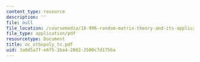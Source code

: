 ```yaml
---
content_type: resource
description: ''
file: null
file_location: /coursemedia/18-996-random-matrix-theory-and-its-applications-spring-2004/3a0d5a7fe6f51ba428022500c7d1756a_oc_othopoly_tc.pdf
file_type: application/pdf
resourcetype: Document
title: oc_othopoly_tc.pdf
uid: 3a0d5a7f-e6f5-1ba4-2802-2500c7d1756a
---
```

